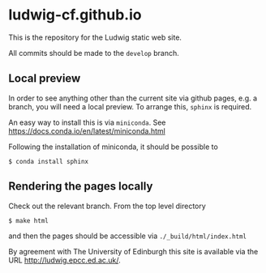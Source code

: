 # ludwig-cf.github.io

This is the repository for the Ludwig static web site.

All commits should be made to the `develop` branch.

## Local preview

In order to see anything other than the current site via github pages, e.g. a branch, you will need a local preview. To arrange this, `sphinx` is required.

An easy way to install this is via `miniconda`. See https://docs.conda.io/en/latest/miniconda.html

Following the installation of miniconda, it should be possible to
```
$ conda install sphinx
```

## Rendering the pages locally

Check out the relevant branch. From the top level directory
```
$ make html
```
and then the pages should be accessible via `./_build/html/index.html`


By agreement with The University of Edinburgh this site is available via the
URL http://ludwig.epcc.ed.ac.uk/.

